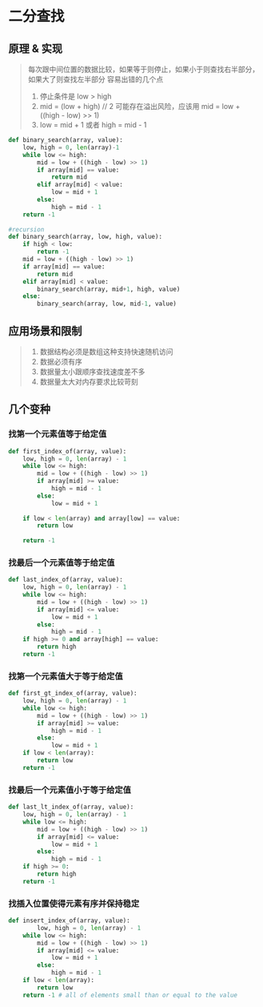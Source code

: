 # 二分查找

## 原理 & 实现
> 每次跟中间位置的数据比较，如果等于则停止，如果小于则查找右半部分，如果大了则查找左半部分
> 容易出错的几个点
> 1. 停止条件是 low > high
> 2. mid = (low + high) // 2 可能存在溢出风险，应该用 mid = low + ((high - low) >> 1)
> 2. low = mid + 1 或者 high = mid - 1

``` python
def binary_search(array, value):
    low, high = 0, len(array)-1
    while low <= high:
        mid = low + ((high - low) >> 1)
        if array[mid] == value:
            return mid
        elif array[mid] < value:
            low = mid + 1
        else:
            high = mid - 1
    return -1
    
#recursion
def binary_search(array, low, high, value):
    if high < low:
        return -1
    mid = low + ((high - low) >> 1)
    if array[mid] == value:
        return mid
    elif array[mid] < value:
        binary_search(array, mid+1, high, value)
    else:
        binary_search(array, low, mid-1, value)
```

## 应用场景和限制
> 1. 数据结构必须是数组这种支持快速随机访问
> 2. 数据必须有序
> 3. 数据量太小跟顺序查找速度差不多
> 4. 数据量太大对内存要求比较苛刻

## 几个变种

### 找第一个元素值等于给定值
``` python
def first_index_of(array, value):
    low, high = 0, len(array) - 1
    while low <= high:
        mid = low + ((high - low) >> 1)
        if array[mid] >= value:
            high = mid - 1
        else:
            low = mid + 1
    
    if low < len(array) and array[low] == value:
        return low
    
    return -1
```

### 找最后一个元素值等于给定值
```python
def last_index_of(array, value):
    low, high = 0, len(array) - 1
    while low <= high:
        mid = low + ((high - low) >> 1)
        if array[mid] <= value:
            low = mid + 1
        else:
            high = mid - 1
    if high >= 0 and array[high] == value:
        return high
    return -1
```

### 找第一个元素值大于等于给定值
```python
def first_gt_index_of(array, value):
    low, high = 0, len(array) - 1
    while low <= high:
        mid = low + ((high - low) >> 1)
        if array[mid] >= value:
            high = mid - 1
        else:
            low = mid + 1
    if low < len(array):
        return low
    return -1
```

### 找最后一个元素值小于等于给定值
```python
def last_lt_index_of(array, value):
    low, high = 0, len(array) - 1
    while low <= high:
        mid = low + ((high - low) >> 1)
        if array[mid] <= value:
            low = mid + 1
        else:
            high = mid - 1
    if high >= 0:
        return high
    return -1
```

### 找插入位置使得元素有序并保持稳定
```python
def insert_index_of(array, value):
        low, high = 0, len(array) - 1
    while low <= high:
        mid = low + ((high - low) >> 1)
        if array[mid] <= value:
            low = mid + 1
        else:
            high = mid - 1
    if low < len(array):
        return low
    return -1 # all of elements small than or equal to the value
```